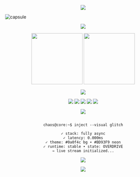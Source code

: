 
<!-- CHAOS README.md | NEON BLU-LILA OVERDRIVE -->

<!-- GLITCH TYPING INTRO -->
<p align="center">
  <img src="https://readme-typing-svg.herokuapp.com?font=Fira+Code&size=24&pause=1000&color=7D5FFF&center=true&vCenter=true&width=700&lines=System+Online...;Entering+Glitch+State...;Visual+Layer:+Neon+Overdrive;Reality+Override:+CHAOS;Terminal+is+Alive..." />
</p>

<!-- CAPSULE WAVE HEADER -->
![capsule](https://capsule-render.vercel.app/api?type=waving&color=0:0a0f4c,100:BD93F9&height=160&section=header&text=CHAOS&fontSize=48&fontColor=ffffff&animation=fadeIn&fontAlignY=35)

<!-- SKILL ICON BLOCK -->
<p align="center">
  <img src="https://skillicons.dev/icons?i=go,py,ts,js,html,css,react,nextjs,nodejs,bash,powershell,git,docker,postgres,linux,vscode&perline=9" />
</p>

<!-- LIVE STATS COMBO -->
<p align="center">
  <img src="https://github-readme-stats.vercel.app/api?username=Cha03s&show_icons=true&theme=tokyonight&count_private=true&hide=issues&title_color=BD93F9&icon_color=7D5FFF&text_color=ffffff&bg_color=0a0f4c" height="165" />
  <img src="https://github-readme-streak-stats.herokuapp.com/?user=Cha03s&theme=tokyonight&background=0a0f4c&ring=BD93F9&fire=ff00ff&currStreakLabel=ffffff" height="165" />
</p>

<!-- ACTIVITY GRAPH -->
<p align="center">
  <img src="https://github-readme-activity-graph.vercel.app/graph?username=Cha03s&theme=dracula&area=true&color=7D5FFF&point=BD93F9&line=BD93F9&bg_color=0a0f4c" />
</p>

<!-- STATUS BADGES -->
<p align="center">
  <img src="https://img.shields.io/badge/Build-Stable-7D5FFF?style=for-the-badge&logo=vercel&logoColor=white" />
  <img src="https://img.shields.io/badge/Latency-0.000ms-BD93F9?style=for-the-badge&logo=clockify&logoColor=white" />
  <img src="https://img.shields.io/badge/CI/CD-Active-8a9cbe?style=for-the-badge&logo=githubactions&logoColor=white" />
  <img src="https://img.shields.io/badge/Mode-Neon%20Dark%20Flow-5f0fff?style=for-the-badge&logo=obsidian&logoColor=white" />
  <img src="https://img.shields.io/badge/State-CHAOS-ff00ff?style=for-the-badge&logo=neovim&logoColor=white" />
</p>

<!-- NEON PULSE BAR -->
<p align="center">
  <img src="https://readme-typing-svg.demolab.com?font=JetBrains+Mono&size=16&duration=1200&pause=300&color=BD93F9&center=true&vCenter=true&width=600&lines=▌PULSE%3A%20█▒▒▒▒▒▒▒▒▒▒▒▒;▌PULSE%3A%20████▒▒▒▒▒▒▒▒;▌PULSE%3A%20██████████▒▒;▌PULSE%3A%20██████████████;▌PULSE%3A%20███████████████████" />
</p>

<!-- CYBERTERMINAL BLOCK -->
<pre align="center"><code>
chaos@core:~$ inject --visual glitch

✓ stack: fully async
✓ latency: 0.000ms
✓ theme: #0a0f4c bg ∙ #BD93F9 neon
✓ runtime: stable ∙ state: OVERDRIVE
→ live stream initialized...
</code></pre>

<!-- FINAL CTA BADGE -->
<p align="center">
  <img src="https://img.shields.io/badge/terminal-$%20cd%20~%2FCHAOS-black?style=for-the-badge&logo=gnubash&logoColor=white" />
</p>

<!-- CAPSULE FOOTER -->
<p align="center">
  <img src="https://capsule-render.vercel.app/api?type=waving&color=0:BD93F9,100:0a0f4c&height=120&section=footer"/>
</p>
